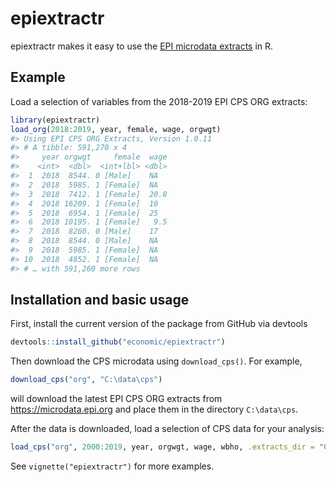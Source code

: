 
<!-- README.md is generated from README.Rmd. Please edit that file -->

# epiextractr

<!-- badges: start -->

<!-- badges: end -->

epiextractr makes it easy to use the [EPI microdata
extracts](https://microdata.epi.org/) in R.

## Example

Load a selection of variables from the 2018-2019 EPI CPS ORG extracts:

``` r
library(epiextractr)
load_org(2018:2019, year, female, wage, orgwgt)
#> Using EPI CPS ORG Extracts, Version 1.0.11
#> # A tibble: 591,270 x 4
#>     year orgwgt     female  wage
#>    <int>  <dbl>  <int+lbl> <dbl>
#>  1  2018  8544. 0 [Male]    NA  
#>  2  2018  5985. 1 [Female]  NA  
#>  3  2018  7412. 1 [Female]  20.8
#>  4  2018 16209. 1 [Female]  10  
#>  5  2018  6954. 1 [Female]  25  
#>  6  2018 10195. 1 [Female]   9.5
#>  7  2018  8260. 0 [Male]    17  
#>  8  2018  8544. 0 [Male]    NA  
#>  9  2018  5985. 1 [Female]  NA  
#> 10  2018  4852. 1 [Female]  NA  
#> # … with 591,260 more rows
```

## Installation and basic usage

First, install the current version of the package from GitHub via
devtools

``` r
devtools::install_github("economic/epiextractr")
```

Then download the CPS microdata using `download_cps()`. For example,

``` r
download_cps("org", "C:\data\cps")
```

will download the latest EPI CPS ORG extracts from
<https://microdata.epi.org> and place them in the directory
`C:\data\cps`.

After the data is downloaded, load a selection of CPS data for your
analysis:

``` r
load_cps("org", 2000:2019, year, orgwgt, wage, wbho, .extracts_dir = "C:\data\cps")
```

See `vignette("epiextractr")` for more examples.
